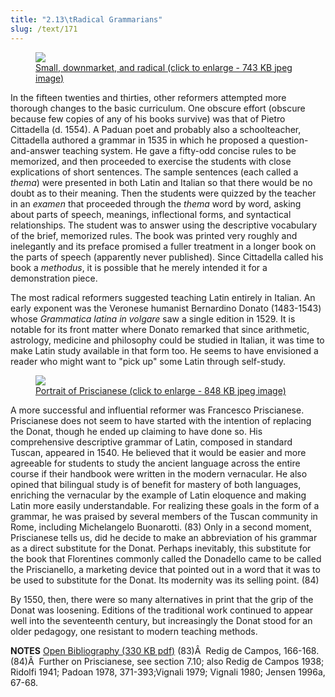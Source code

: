 ```yaml
---
title: "2.13\tRadical Grammarians"
slug: /text/171
---
```

<p style="text-align: center;"></p>


<figure class="mkdn-figure">
    <a href="images_full/2.00_Chapter_Two/Case-X-674.172-Citadella-Methodus,-title-page.jpg" class="mkdn-image-link">
    <img class="mkdn-image" src="images_full/2.00_Chapter_Two/Case-X-674.172-Citadella-Methodus,-title-page.jpg" />
    <figcaption class="mkdn-figcaption">Small, downmarket, and radical (click to enlarge - 743 KB jpeg image)</figcaption>
    </a>
</figure>

In the fifteen twenties and thirties, other reformers attempted more thorough changes to the basic curriculum. One obscure effort (obscure because few copies of any of his books survive) was that of Pietro Cittadella (d. 1554). A Paduan poet and probably also a schoolteacher, Cittadella authored a grammar in 1535 in which he proposed a question-and-answer teaching system. He gave a fifty-odd concise rules to be memorized, and then proceeded to exercise the students with close explications of short sentences. The sample sentences (each called a <em>thema</em>) were presented in both Latin and Italian so that there would be no doubt as to their meaning. Then the students were quizzed by the teacher in an <em>examen</em> that proceeded through the <em>thema</em> word by word, asking about parts of speech, meanings, inflectional forms, and syntactical relationships. The student was to answer using the descriptive vocabulary of the brief, memorized rules. The book was printed very roughly and inelegantly and its preface promised a fuller treatment in a longer book on the parts of speech (apparently never published). Since Cittadella called his book a <em>methodus</em>, it is possible that he merely intended it for a demonstration piece.

The most radical reformers suggested teaching Latin entirely in Italian. An early exponent was the Veronese humanist Bernardino Donato (1483-1543) whose <em>Grammatica latina in volgare</em> saw a single edition in 1529. It is notable for its front matter where Donato remarked that since arithmetic, astrology, medicine and philosophy could be studied in Italian, it was time to make Latin study available in that form too. He seems to have envisioned a reader who might want to "pick up" some Latin through self-study.
<p style="text-align: center;"></p>


<figure class="mkdn-figure">
    <a href="images_full/2.00_Chapter_Two/Case-X-674.714,-Della-lingua-romana,-DETAIL-portrait-on-t.p.jpg" class="mkdn-image-link">
    <img class="mkdn-image" src="images_full/2.00_Chapter_Two/Case-X-674.714,-Della-lingua-romana,-DETAIL-portrait-on-t.p.jpg" />
    <figcaption class="mkdn-figcaption">Portrait of Priscianese (click to enlarge - 848 KB jpeg image)</figcaption>
    </a>
</figure>

A more successful and influential reformer was Francesco Priscianese. Priscianese does not seem to have started with the intention of replacing the Donat, though he ended up claiming to have done so. His comprehensive descriptive grammar of Latin, composed in standard Tuscan, appeared in 1540. He believed that it would be easier and more agreeable for students to study the ancient language across the entire course if their handbook were written in the modern vernacular. He also opined that bilingual study is of benefit for mastery of both languages, enriching the vernacular by the example of Latin eloquence and making Latin more easily understandable. For realizing these goals in the form of a grammar, he was praised by several members of the Tuscan community in Rome, including Michelangelo Buonarotti. (83) Only in a second moment, Priscianese tells us, did he decide to make an abbreviation of his grammar as a direct substitute for the Donat. Perhaps inevitably, this substitute for the book that Florentines commonly called the Donadello came to be called the Priscianello, a marketing device that pointed out in a word that it was to be used to substitute for the Donat. Its modernity was its selling point. (84)

By 1550, then, there were so many alternatives in print that the grip of the Donat was loosening. Editions of the traditional work continued to appear well into the seventeenth century, but increasingly the Donat stood for an older pedagogy, one resistant to modern teaching methods.

<strong>NOTES</strong>
<a href="http://www.humanismforsale.org/bibliography.pdf" target="new">Open Bibliography (330 KB pdf)</a>
(83)Â  Redig de Campos, 166-168.
(84)Â  Further on Priscianese, see section 7.10; also Redig de Campos 1938; Ridolfi 1941; Padoan 1978, 371-393;Vignali 1979; Vignali 1980; Jensen 1996a, 67-68.
